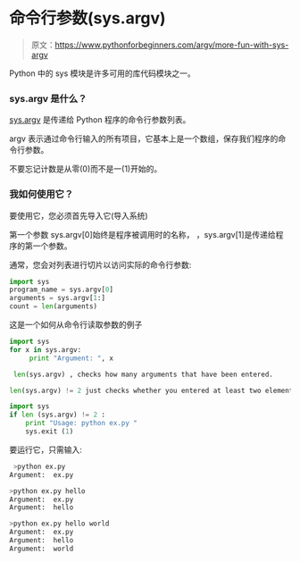 # 命令行参数(sys.argv)

> 原文：<https://www.pythonforbeginners.com/argv/more-fun-with-sys-argv>

Python 中的 sys 模块是许多可用的库代码模块之一。

### sys.argv 是什么？

[sys.argv](https://www.pythonforbeginners.com/system/python-sys-argv) 是传递给 Python 程序的命令行参数列表。

argv 表示通过命令行输入的所有项目，它基本上是一个数组，保存我们程序的命令行参数。

不要忘记计数是从零(0)而不是一(1)开始的。

### 我如何使用它？

要使用它，您必须首先导入它(导入系统)

第一个参数 sys.argv[0]始终是程序被调用时的名称，
，sys.argv[1]是传递给程序的第一个参数。

通常，您会对列表进行切片以访问实际的命令行参数:

```py
import sys
program_name = sys.argv[0]
arguments = sys.argv[1:]
count = len(arguments)

```

这是一个如何从命令行读取参数的例子

```py
import sys
for x in sys.argv:
     print "Argument: ", x

```

```py
 len(sys.argv) , checks how many arguments that have been entered. 

len(sys.argv) != 2 just checks whether you entered at least two elements 
```

```py
import sys
if len (sys.argv) != 2 :
    print "Usage: python ex.py "
    sys.exit (1)

```

要运行它，只需输入:

```py
 >python ex.py
Argument:  ex.py

>python ex.py hello
Argument:  ex.py
Argument:  hello

>python ex.py hello world
Argument:  ex.py
Argument:  hello
Argument:  world 
```